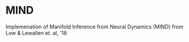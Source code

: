 # MIND
Implemenation of Manifold Inference from Neural Dynamics (MIND) from Low &amp; Lewallen et. al, '18
